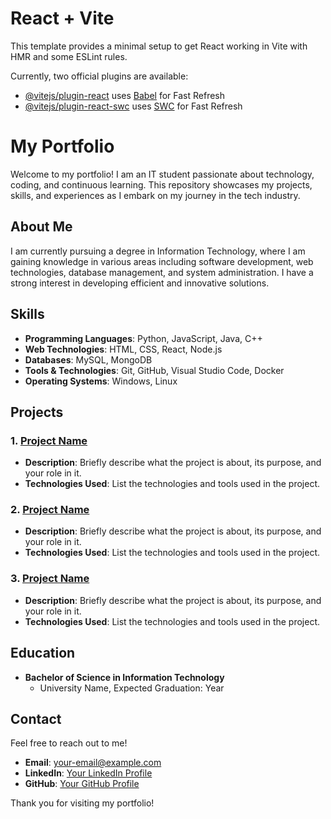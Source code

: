 # React + Vite

This template provides a minimal setup to get React working in Vite with HMR and some ESLint rules.

Currently, two official plugins are available:

- [@vitejs/plugin-react](https://github.com/vitejs/vite-plugin-react/blob/main/packages/plugin-react/README.md) uses [Babel](https://babeljs.io/) for Fast Refresh
- [@vitejs/plugin-react-swc](https://github.com/vitejs/vite-plugin-react-swc) uses [SWC](https://swc.rs/) for Fast Refresh

# My Portfolio

Welcome to my portfolio! I am an IT student passionate about technology, coding, and continuous learning. This repository showcases my projects, skills, and experiences as I embark on my journey in the tech industry.

## About Me

I am currently pursuing a degree in Information Technology, where I am gaining knowledge in various areas including software development, web technologies, database management, and system administration. I have a strong interest in developing efficient and innovative solutions.

## Skills

- **Programming Languages**: Python, JavaScript, Java, C++
- **Web Technologies**: HTML, CSS, React, Node.js
- **Databases**: MySQL, MongoDB
- **Tools & Technologies**: Git, GitHub, Visual Studio Code, Docker
- **Operating Systems**: Windows, Linux

## Projects

### 1. [Project Name](link-to-project)
- **Description**: Briefly describe what the project is about, its purpose, and your role in it.
- **Technologies Used**: List the technologies and tools used in the project.

### 2. [Project Name](link-to-project)
- **Description**: Briefly describe what the project is about, its purpose, and your role in it.
- **Technologies Used**: List the technologies and tools used in the project.

### 3. [Project Name](link-to-project)
- **Description**: Briefly describe what the project is about, its purpose, and your role in it.
- **Technologies Used**: List the technologies and tools used in the project.

## Education

- **Bachelor of Science in Information Technology**
  - University Name, Expected Graduation: Year

## Contact

Feel free to reach out to me! 

- **Email**: [your-email@example.com](mailto:melvinssimon@gmail.com)
- **LinkedIn**: [Your LinkedIn Profile](link-to-your-linkedin)
- **GitHub**: [Your GitHub Profile](https://github.com/Melvins-Simon)

Thank you for visiting my portfolio!
